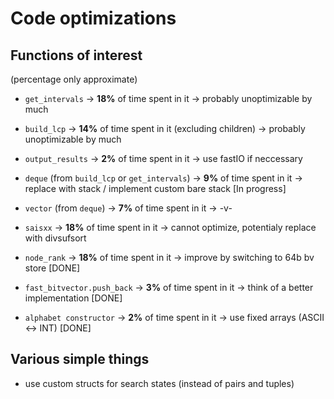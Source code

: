 # Code optimizations

## Functions of interest

(percentage only approximate)
- `get_intervals` -> **18%** of time spent in it                                -> probably unoptimizable by much
- `build_lcp` -> **14%** of time spent in it (excluding children)               -> probably unoptimizable by much
- `output_results` -> **2%** of time spent in it                                -> use fastIO if neccessary

- `deque` (from `build_lcp` or `get_intervals`) -> **9%** of time spent in it   -> replace with stack / implement custom bare stack     [In progress]
- `vector` (from `deque`) -> **7%** of time spent in it                         -> -v-

- `saisxx` -> **18%** of time spent in it                                       -> cannot optimize, potentialy replace with divsufsort

- `node_rank` -> **18%** of time spent in it                                    -> improve by switching to 64b bv store [DONE]
- `fast_bitvector.push_back` -> **3%** of time spent in it                      -> think of a better implementation     [DONE]
- `alphabet constructor` -> **2%** of time spent in it                          -> use fixed arrays (ASCII <-> INT)     [DONE]

## Various simple things
- use custom structs for search states (instead of pairs and tuples)
